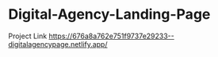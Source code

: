 # Digital-Agency-Landing-Page

Project Link https://676a8a762e751f9737e29233--digitalagencypage.netlify.app/
